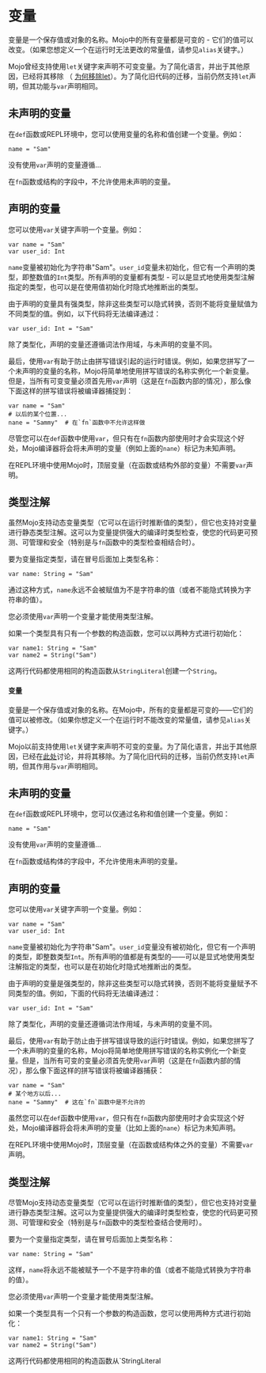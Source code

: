 # 变量

变量是一个保存值或对象的名称。Mojo中的所有变量都是可变的 - 它们的值可以改变。（如果您想定义一个在运行时无法更改的常量值，请参见`alias`关键字。）

Mojo曾经支持使用`let`关键字来声明不可变变量。为了简化语言，并出于其他原因，已经将其移除 （ [为何移除let](https://mojoo.org/d/142)）。为了简化旧代码的迁移，当前仍然支持`let`声明，但其功能与`var`声明相同。

## 未声明的变量

在`def`函数或REPL环境中，您可以使用变量的名称和值创建一个变量。例如：

```mojo
name = "Sam"
```

没有使用`var`声明的变量遵循...

在`fn`函数或结构的字段中，不允许使用未声明的变量。

## 声明的变量

您可以使用`var`关键字声明一个变量。例如：

```mojo
var name = "Sam"
var user_id: Int
```

`name`变量被初始化为字符串"Sam"。`user_id`变量未初始化，但它有一个声明的类型，即整数值的`Int`类型。所有声明的变量都有类型 - 可以是显式地使用类型注解指定的类型，也可以是在使用值初始化时隐式地推断出的类型。

由于声明的变量具有强类型，除非这些类型可以隐式转换，否则不能将变量赋值为不同类型的值。例如，以下代码将无法编译通过：

```mojo
var user_id: Int = "Sam"
```

除了类型化，声明的变量还遵循词法作用域，与未声明的变量不同。

最后，使用`var`有助于防止由拼写错误引起的运行时错误。例如，如果您拼写了一个未声明的变量的名称，Mojo将简单地使用拼写错误的名称实例化一个新变量。但是，当所有可变变量必须首先用`var`声明（这是在`fn`函数内部的情况），那么像下面这样的拼写错误将被编译器捕捉到：

```mojo
var name = "Sam"
# 以后的某个位置...
nane = "Sammy"  # 在`fn`函数中不允许这样做
```

尽管您可以在`def`函数中使用`var`，但只有在`fn`函数内部使用时才会实现这个好处，Mojo编译器将会将未声明的变量（例如上面的`nane`）标记为未知声明。

在REPL环境中使用Mojo时，顶层变量（在函数或结构外部的变量）不需要`var`声明。

## 类型注解

虽然Mojo支持动态变量类型（它可以在运行时推断值的类型），但它也支持对变量进行静态类型注解。这可以为变量提供强大的编译时类型检查，使您的代码更可预测、可管理和安全（特别是与`fn`函数中的类型检查相结合时）。

要为变量指定类型，请在冒号后面加上类型名称：

```mojo
var name: String = "Sam"
```

通过这种方式，`name`永远不会被赋值为不是字符串的值（或者不能隐式转换为字符串的值）。

您必须使用`var`声明一个变量才能使用类型注解。

如果一个类型具有只有一个参数的构造函数，您可以以两种方式进行初始化：

```mojo
var name1: String = "Sam"
var name2 = String("Sam")
```

这两行代码都使用相同的构造函数从`StringLiteral`创建一个`String`。

#### 变量

变量是一个保存值或对象的名称。在Mojo中，所有的变量都是可变的——它们的值可以被修改。（如果你想定义一个在运行时不能改变的常量值，请参见`alias`关键字。）

Mojo以前支持使用`let`关键字来声明不可变的变量。为了简化语言，并出于其他原因，已经在[此处](https://github.com/modularml/mojo/blob/main/proposals/remove-let-decls.md)讨论，并将其移除。为了简化旧代码的迁移，当前仍然支持`let`声明，但其作用与`var`声明相同。

## 未声明的变量

在`def`函数或REPL环境中，您可以仅通过名称和值创建一个变量。例如：

```mojo
name = "Sam"
```

没有使用`var`声明的变量遵循...

在`fn`函数或结构体的字段中，不允许使用未声明的变量。

## 声明的变量

您可以使用`var`关键字声明一个变量。例如：

```mojo
var name = "Sam"
var user_id: Int
```

`name`变量被初始化为字符串"Sam"。`user_id`变量没有被初始化，但它有一个声明的类型，即整数类型`Int`。所有声明的值都是有类型的——可以是显式地使用类型注解指定的类型，也可以是在初始化时隐式地推断出的类型。

由于声明的变量是强类型的，除非这些类型可以隐式转换，否则不能将变量赋予不同类型的值。例如，下面的代码将无法编译通过：

```mojo
var user_id: Int = "Sam"
```

除了类型化，声明的变量还遵循词法作用域，与未声明的变量不同。

最后，使用`var`有助于防止由于拼写错误导致的运行时错误。例如，如果您拼写了一个未声明的变量的名称，Mojo将简单地使用拼写错误的名称实例化一个新变量。但是，当所有可变的变量必须首先使用`var`声明（这是在`fn`函数内部的情况），那么像下面这样的拼写错误将被编译器捕获：

```mojo
var name = "Sam"
# 某个地方以后...
nane = "Sammy"  # 这在`fn`函数中是不允许的
```

虽然您可以在`def`函数中使用`var`，但只有在`fn`函数内部使用时才会实现这个好处，Mojo编译器将会将未声明的变量（比如上面的`nane`）标记为未知声明。

在REPL环境中使用Mojo时，顶层变量（在函数或结构体之外的变量）不需要`var`声明。

## 类型注解

尽管Mojo支持动态变量类型（它可以在运行时推断值的类型），但它也支持对变量进行静态类型注解。这可以为变量提供强大的编译时类型检查，使您的代码更可预测、可管理和安全（特别是与`fn`函数中的类型检查结合使用时）。

要为一个变量指定类型，请在冒号后面加上类型名称：

```mojo
var name: String = "Sam"
```

这样，`name`将永远不能被赋予一个不是字符串的值（或者不能隐式转换为字符串的值）。

您必须使用`var`声明一个变量才能使用类型注解。

如果一个类型具有一个只有一个参数的构造函数，您可以使用两种方式进行初始化：

```mojo
var name1: String = "Sam"
var name2 = String("Sam")
```

这两行代码都使用相同的构造函数从`StringLiteral